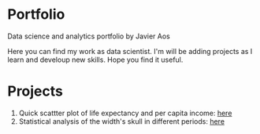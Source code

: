 # Portfolio
Data science and analytics portfolio by Javier Aos

Here you can find my work as data scientist. I'm will be adding projects as I learn and develoup new skills. Hope you find it useful.

# Projects

1. Quick scattter plot of life expectancy and per capita income: <a href="https://github.com/Javieraos/portfolio/blob/main/scatter.ipynb"> here </a>
2. Statistical analysis of the width's skull in different periods: <a href="https://github.com/Javieraos/portfolio/blob/main/Tarea_Estadistica_Javier_Aos.pdf"> here </a>
